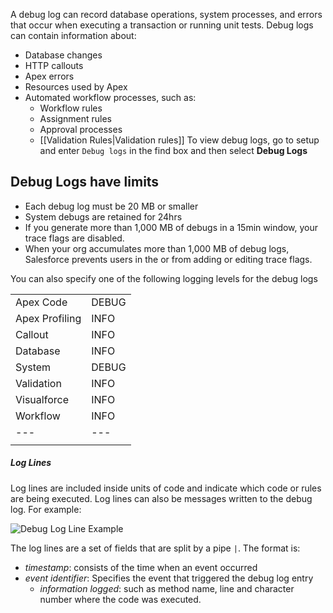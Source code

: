 A debug log can record database operations, system processes, and errors that occur when executing a transaction or running unit tests. Debug logs can contain information about: 
- Database changes
- HTTP callouts
- Apex errors
- Resources used by Apex
- Automated workflow processes, such as:
	- Workflow rules
	- Assignment rules
	- Approval processes
	- [[Validation Rules|Validation rules]] 
To view debug logs, go to setup and enter `Debug logs` in the find box and then select **Debug Logs**

## Debug Logs have limits 
- Each debug log must be 20 MB or smaller
- System debugs are retained for 24hrs
- If you generate more than 1,000 MB of debugs in a 15min window, your trace flags are disabled.
- When your org accumulates more than 1,000 MB of debug logs, Salesforce prevents users in the or from adding or editing trace flags. 

You can also specify one of the following logging levels for the debug logs

|                |       |
| -------------- | ----- |
| Apex Code      | DEBUG |
| Apex Profiling | INFO  |
| Callout        | INFO  |
| Database       | INFO  |
| System         | DEBUG |
| Validation     | INFO  |
| Visualforce    | INFO  |
| Workflow       | INFO  |
| ---            | ---   |
|                |       |

##### Log Lines
Log lines are included inside units of code and indicate which code or rules are being executed. Log lines can also be messages written to the debug log. For example:

![Debug Log Line Example](https://developer.salesforce.com/docs/resources/img/en-us/244.0?doc_id=help%2Fimages%2Fdebug_log_line_user_debug.png&folder=apexcode)

The log lines are a set of fields that are split by a pipe `|`. The format is:
- *timestamp*: consists of the time when an event occurred
- *event identifier*: Specifies the event that triggered the debug log entry
	- *information logged*: such as method name, line and character number where the code was executed.
